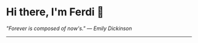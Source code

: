 <h1>Hi there, I'm Ferdi 👋</h1>

<p><em>
  "Forever is composed of now's." — Emily Dickinson
</em></p>

---
